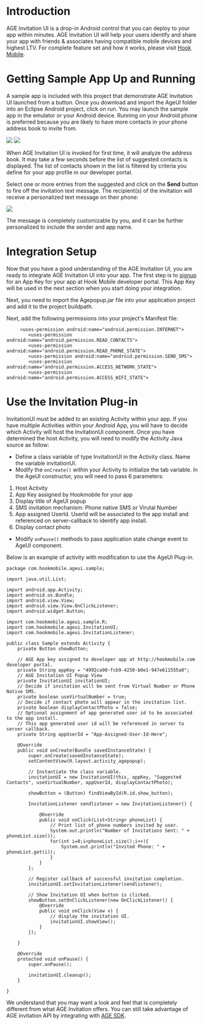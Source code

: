 # Introduction

AGE Invitation UI is a drop-in Android control that you can deploy to your app within minutes.  AGE Invitation UI will help your users identify and share your app with friends & associates having compatible mobile devices and highest LTV.  For complete feature set and how it works, please visit <a href="http://www.hookmobile.com"  target="_blank">Hook Mobile</a>.

# Getting Sample App Up and Running
A sample app is included with this project that demonstrate AGE Invitation UI launched from a button.  Once you download and import the AgeUI folder into an Eclipse Android project, click on run.  You may launch the sample app in the emulator or your Android device.  Running on your Android phone is preferred because you are likely to have more contacts in your phone address book to invite from.    

[![](https://dl.dropbox.com/s/yr0wcs0dpm79552/ageui_android1.png)](https://dl.dropbox.com/s/yr0wcs0dpm79552/ageui_android1.png)
[![](https://dl.dropbox.com/s/oqk9v7ojsglgkn0/ageui_android3.png)](https://dl.dropbox.com/s/oqk9v7ojsglgkn0/ageui_android3.png)

When AGE Invitation UI is invoked for first time, it will analyze the address book.  It may take a few seconds before the list of suggested contacts is displayed.  The list of contacts shown in the list is filtered by criteria you define for your app profile in our developer portal.  

Select one or more entries from the suggested and click on the <b>Send</b> button to fire off the invitation text message.  The recipient(s) of the invitation will receive a personalized text message on their phone:

[![](https://dl.dropbox.com/s/zg3qbf5ac8om7cg/inviteSms.PNG)](https://dl.dropbox.com/s/zg3qbf5ac8om7cg/inviteSms.PNG)

The message is completely customizable by you, and it can be further personalized to include the sender and app name.

# Integration Setup
Now that you have a good understanding of the AGE Invitation UI, you are ready to integrate AGE Invitation UI into your app.  The first step is to <a href="http://www.hookmobile.com"  target="_blank">signup</a> for an App Key for your app at Hook Mobile developer portal. This App Key will be used in the next section when you start doing your integration.

Next, you need to import the Agepopup.jar file into your application project and add it to the project buildpath. 

Next, add the following permissions into your project's Manifest file:

<pre><code>		&lt;uses-permission android:name="android.permission.INTERNET"&gt;
    	&lt;uses-permission android:name="android.permission.READ_CONTACTS"&gt;
		&lt;uses-permission android:name="android.permission.READ_PHONE_STATE"&gt;
    	&lt;uses-permission android:name="android.permission.SEND_SMS"&gt;
    	&lt;uses-permission android:name="android.permission.ACCESS_NETWORK_STATE"&gt;
    	&lt;uses-permission android:name="android.permission.ACCESS_WIFI_STATE"&gt;</code></pre>


# Use the Invitation Plug-in

InvitationUI must be added to an existing Activity within your app.  If you have multiple Activities within your Android App, you will have to decide which Activity will host the InvitationUI component.  Once you have determined the host Activity, you will need to modify the Activity Java source as follow:
* Define a class variable of type InvitationUI in the Activity class.  Name the variable invitationUI.  
* Modify the <code>onCreate()</code> within your Activity to initialize the tab variable.  In the AgeUI constructor, you will need to pass 6 parameters:
1. Host Activity
2. App Key assigned by Hookmobile for your app
3. Display title of AgeUI popup
4. SMS invitation mechanism: Phone native SMS or Virutal Number
5. App assigned UserId.  UserId will be associated to the app install and referenced on server-callback to identify app install.
6. Display contact photo
* Modify <code>onPause()</code> methods to pass application state change event to AgeUI component.

Below is an example of activity with modification to use the AgeUI Plug-in.


<pre><code>package com.hookmobile.ageui.sample;

import java.util.List;

import android.app.Activity;
import android.os.Bundle;
import android.view.View;
import android.view.View.OnClickListener;
import android.widget.Button;

import com.hookmobile.ageui.sample.R;
import com.hookmobile.ageui.InvitationUI;
import com.hookmobile.ageui.InvitationListener;

public class Sample extends Activity {
	private Button showButton;

	// AGE App key assigned to developer app at http://hookmobile.com developer portal.
	private String appKey = "4992ca90-fcb9-4250-b0e1-947e611555a0";
	// AGE Invitation UI Popup View
	private InvitationUI invitationUI;
	// Decide if invitation will be sent from Virtual Number or Phone Native SMS.
	private boolean useVirtualNumber = true;
	// Decide if contact photo will appear in the invitation list.
	private boolean displayContactPhoto = false;
	// Optional assignment of app generated user id to be associated to the app install.  
	// This app generated user id will be referenced in server to server callback.
	private String appUserId = "App-Assigned-User-Id-Here";
	
	@Override
	public void onCreate(Bundle savedInstanceState) {
		super.onCreate(savedInstanceState);
		setContentView(R.layout.activity_agepopup);
		
		// Instantiate the class variable.
		invitationUI = new InvitationUI(this, appKey, "Suggested Contacts", useVirtualNumber, appUserId, displayContactPhoto);

		showButton = (Button) findViewById(R.id.show_button);

		InvitationListener sendlistener = new InvitationListener() {

			@Override
			public void onClick(List&lt;String&gt; phoneList) {
				// Print list of phone numbers invited by user.
				System.out.println("Number of Invitations Sent: " + phoneList.size());
				for(int i=0;i&lt;phoneList.size();i++){
					System.out.println("Invited Phone: " + phoneList.get(i));
				}
			}
		};
		
		// Register callback of successful invitation completion.
		invitationUI.setInvitationListener(sendlistener);

		// Show Invitation UI when button is clicked.
		showButton.setOnClickListener(new OnClickListener() {
			@Override
			public void onClick(View v) {
				// display the invitation UI.
				invitationUI.showView();
			}
		});

	}

	@Override
	protected void onPause() {
		super.onPause();

		invitationUI.cleanup();
	}

}
</code></pre>


We understand that you may want a look and feel that is completely different from what AGE Invitation offers.  You can still take advantage of AGE invitation API by integrating with <a href="https://github.com/hookmobile/App-Growth-Engine-Android-SDK" target="_blank">AGE SDK</a>.  